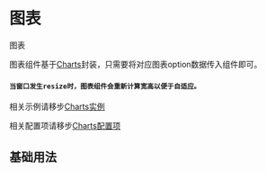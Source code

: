 <!-- 加载 demo 组件 start -->
<script setup>
import demo from './demo.vue'
</script>
<!-- 加载 demo 组件 end -->

<!-- 正文开始 -->

# 图表

图表

图表组件基于<a href="http://charts.jiaminghi.com/" target="_blank">Charts</a>封装，只需要将对应图表option数据传入组件即可。

#### **`当窗口发生resize时，图表组件会重新计算宽高以便于自适应。`**

相关示例请移步<a href="http://charts.jiaminghi.com/example/" target="_blank">Charts实例</a>

相关配置项请移步<a href="http://charts.jiaminghi.com/config/" target="_blank">Charts配置项</a>

## 基础用法
<Preview comp-name="Charts" demo-name="demo">
  <demo />
</Preview>
